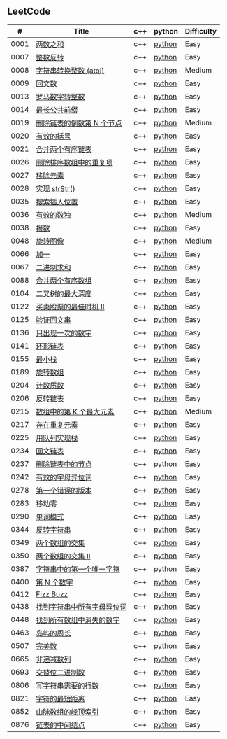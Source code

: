 ## LeetCode

| # | Title | c++ | python | Difficulty |
|---| ----- | ---------- | ---------- | ---------- |
|0001|[两数之和](https://leetcode-cn.com/problems/two-sum) | c++ |[python](./src/0001/0001.py) |Easy|
|0007|[整数反转](https://leetcode-cn.com/problems/reverse-integer) | c++ |[python](./src/0007/0007.py) |Easy|
|0008|[字符串转换整数 (atoi)](https://leetcode-cn.com/problems/string-to-integer-atoi) | c++ |[python](./src/0008/0008.py) |Medium|
|0009|[回文数](https://leetcode-cn.com/problems/palindrome-number) | c++ |[python](./src/0009/0009.py) |Easy|
|0013|[罗马数字转整数](https://leetcode-cn.com/problems/roman-to-integer) | c++ |[python](./src/0013/0013.py) |Easy|
|0014|[最长公共前缀](https://leetcode-cn.com/problems/longest-common-prefix) | c++ |[python](./src/0014/0014.py) |Easy|
|0019|[删除链表的倒数第 N 个节点](https://leetcode-cn.com/problems/remove-nth-node-from-end-of-list) | c++ |[python](./src/0019/0019.py) |Medium|
|0020|[有效的括号](https://leetcode-cn.com/problems/valid-parentheses) | c++ |[python](./src/0020/0020.py) |Easy|
|0021|[合并两个有序链表](https://leetcode-cn.com/problems/merge-two-sorted-lists) | c++ |[python](./src/0021/0021.py) |Easy|
|0026|[删除排序数组中的重复项](https://leetcode-cn.com/problems/remove-duplicates-from-sorted-array) | c++ |[python](./src/0026/0026.py) |Easy|
|0027|[移除元素](https://leetcode-cn.com/problems/remove-element) | c++ |[python](./src/0027/0027.py) |Easy|
|0028|[实现 strStr()](https://leetcode-cn.com/problems/implement-strstr) | c++ |[python](./src/0028/0028.py) |Easy|
|0035|[搜索插入位置](https://leetcode-cn.com/problems/search-insert-position) | c++ |[python](./src/0035/0035.py) |Easy|
|0036|[有效的数独](https://leetcode-cn.com/problems/valid-sudoku) | c++ |[python](./src/0036/0036.py) |Medium|
|0038|[报数](https://leetcode-cn.com/problems/count-and-say) | c++ |[python](./src/0038/0038.py) |Easy|
|0048|[旋转图像](https://leetcode-cn.com/problems/rotate-image) | c++ |[python](./src/0048/0048.py) |Medium|
|0066|[加一](https://leetcode-cn.com/problems/plus-one) | c++ |[python](./src/0066/0066.py) |Easy|
|0067|[二进制求和](https://leetcode-cn.com/problems/add-binary) | c++ |[python](./src/0067/0067.py) |Easy|
|0088|[合并两个有序数组](https://leetcode-cn.com/problems/merge-sorted-array) | c++ |[python](./src/0088/0088.py) |Easy|
|0104|[二叉树的最大深度](https://leetcode-cn.com/problems/maximum-depth-of-binary-tree) | c++ |[python](./src/0104/0104.py) |Easy|
|0122|[买卖股票的最佳时机 II](https://leetcode-cn.com/problems/best-time-to-buy-and-sell-stock-ii) | c++ |[python](./src/0122/0122.py) |Easy|
|0125|[验证回文串](https://leetcode-cn.com/problems/valid-palindrome) | c++ |[python](./src/0125/0125.py) |Easy|
|0136|[只出现一次的数字](https://leetcode-cn.com/problems/single-number) | c++ |[python](./src/0136/0136.py) |Easy|
|0141|[环形链表](https://leetcode-cn.com/problems/linked-list-cycle) | c++ |[python](./src/0141/0141.py) |Easy|
|0155|[最小栈](https://leetcode-cn.com/problems/min-stack) | c++ |[python](./src/0155/0155.py) |Easy|
|0189|[旋转数组](https://leetcode-cn.com/problems/rotate-array) | c++ |[python](./src/0189/0189.py) |Easy|
|0204|[计数质数](https://leetcode-cn.com/problems/count-primes) | c++ |[python](./src/0204/0204.py) |Easy|
|0206|[反转链表](https://leetcode-cn.com/problems/reverse-linked-list) | c++ |[python](./src/0206/0206.py) |Easy|
|0215|[数组中的第 K 个最大元素](https://leetcode-cn.com/problems/kth-largest-element-in-an-array) | c++ |[python](./src/0215/0215.py) |Medium|
|0217|[存在重复元素](https://leetcode-cn.com/problems/contains-duplicate) | c++ |[python](./src/0217/0217.py) |Easy|
|0225|[用队列实现栈](https://leetcode-cn.com/problems/implement-stack-using-queues) | c++ |[python](./src/0225/0225.py) |Easy|
|0234|[回文链表](https://leetcode-cn.com/problems/palindrome-linked-list) | c++ |[python](./src/0234/0234.py) |Easy|
|0237|[删除链表中的节点](https://leetcode-cn.com/problems/delete-node-in-a-linked-list) | c++ |[python](./src/0237/0237.py) |Easy|
|0242|[有效的字母异位词](https://leetcode-cn.com/problems/valid-anagram) | c++ |[python](./src/0242/0242.py) |Easy|
|0278|[第一个错误的版本](https://leetcode-cn.com/problems/first-bad-version) | c++ |[python](./src/0278/0278.py) |Easy|
|0283|[移动零](https://leetcode-cn.com/problems/move-zeroes) | c++ |[python](./src/0283/0283.py) |Easy|
|0290|[单词模式](https://leetcode-cn.com/problems/word-pattern) | c++ |[python](./src/0290/0290.py) |Easy|
|0344|[反转字符串](https://leetcode-cn.com/problems/reverse-string) | c++ |[python](./src/0344/0344.py) |Easy|
|0349|[两个数组的交集](https://leetcode-cn.com/problems/intersection-of-two-arrays) | c++ |[python](./src/0349/0349.py) |Easy|
|0350|[两个数组的交集 II](https://leetcode-cn.com/problems/intersection-of-two-arrays-ii) | c++ |[python](./src/0350/0350.py) |Easy|
|0387|[字符串中的第一个唯一字符](https://leetcode-cn.com/problems/first-unique-character-in-a-string) | c++ |[python](./src/0387/0387.py) |Easy|
|0400|[第 N 个数字](https://leetcode-cn.com/problems/nth-digit) | c++ |[python](./src/0400/0400.py) |Easy|
|0412|[Fizz Buzz](https://leetcode-cn.com/problems/fizz-buzz) | c++ |[python](./src/0412/0412.py) |Easy|
|0438|[找到字符串中所有字母异位词](https://leetcode-cn.com/problems/find-all-anagrams-in-a-string) | c++ |[python](./src/0438/0438.py) |Easy|
|0448|[找到所有数组中消失的数字](https://leetcode-cn.com/problems/find-all-numbers-disappeared-in-an-array) | c++ |[python](./src/0448/0448.py) |Easy|
|0463|[岛屿的周长](https://leetcode-cn.com/problems/island-perimeter) | c++ |[python](./src/0463/0463.py) |Easy|
|0507|[完美数](https://leetcode-cn.com/problems/perfect-number) | c++ |[python](./src/0507/0507.py) |Easy|
|0665|[非递减数列](https://leetcode-cn.com/problems/non-decreasing-array) | c++ |[python](./src/0665/0665.py) |Easy|
|0693|[交替位二进制数](https://leetcode-cn.com/problems/binary-number-with-alternating-bits) | c++ |[python](./src/0693/0693.py) |Easy|
|0806|[写字符串需要的行数](https://leetcode-cn.com/problems/number-of-lines-to-write-string) | c++ |[python](./src/0806/0806.py) |Easy|
|0821|[字符的最短距离](https://leetcode-cn.com/problems/shortest-distance-to-a-character) | c++ |[python](./src/0821/0821.py) |Easy|
|0852|[山脉数组的峰顶索引](https://leetcode-cn.com/problems/peak-index-in-a-mountain-array) | c++ |[python](./src/0852/0852.py) |Easy|
|0876|[链表的中间结点](https://leetcode-cn.com/problems/middle-of-the-linked-list) | c++ |[python](./src/0876/0876.py) |Easy|

